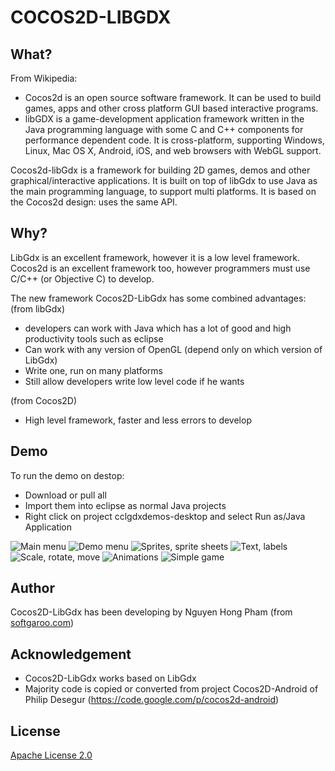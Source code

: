 COCOS2D-LIBGDX
==============

What?
-----

From Wikipedia:
- Cocos2d is an open source software framework. It can be used to build games, apps and other cross platform GUI based interactive programs. 
- libGDX is a game-development application framework written in the Java programming language with some C and C++ components for performance dependent code. It is cross-platform, supporting Windows, Linux, Mac OS X, Android, iOS, and web browsers with WebGL support.

Cocos2d-libGdx is a framework for building 2D games, demos and other graphical/interactive applications. It is built on top of libGdx to use Java as the main programming language, to support multi platforms. It is based on the Cocos2d design: uses the same API.


Why?
----

LibGdx is an excellent framework, however it is a low level framework.
Cocos2d is an excellent framework too, however programmers must use C/C++ (or Objective C) to develop.

The new framework Cocos2D-LibGdx has some combined advantages:
(from libGdx)
- developers can work with Java which has a lot of good and high productivity tools such as eclipse
- Can work with any version of OpenGL (depend only on which version of LibGdx)
- Write one, run on many platforms
- Still allow developers write low level code if he wants

 
(from Cocos2D)
- High level framework, faster and less errors to develop


Demo
----

To run the demo on destop:
- Download or pull all
- Import them into eclipse as normal Java projects
- Right click on project cclgdxdemos-desktop and select Run as/Java Application

![Main menu](https://github.com/nguyenpham/cocos2dlibgdx/tree/master/blob/img0.png?raw=true)
![Demo menu](https://github.com/nguyenpham/cocos2dlibgdx/tree/master/blob/img1.png?raw=true)
![Sprites, sprite sheets](https://github.com/nguyenpham/cocos2dlibgdx/tree/master/blob/img2.png?raw=true)
![Text, labels](https://github.com/nguyenpham/cocos2dlibgdx/tree/master/blob/img3.png?raw=true)
![Scale, rotate, move](https://github.com/nguyenpham/cocos2dlibgdx/tree/master/blob/img4.png?raw=true)
![Animations](https://github.com/nguyenpham/cocos2dlibgdx/tree/master/blob/img5.png?raw=true)
![Simple game](https://github.com/nguyenpham/cocos2dlibgdx/tree/master/blob/img6.png?raw=true)


Author
----------

Cocos2D-LibGdx has been developing by Nguyen Hong Pham (from [softgaroo.com](html://softgaroo.com))


Acknowledgement
---------------

- Cocos2D-LibGdx works based on LibGdx
- Majority code is copied or converted from project Cocos2D-Android of Philip Desegur (https://code.google.com/p/cocos2d-android)


License
-------
[Apache License 2.0](http://www.apache.org/licenses/LICENSE-2.0.html)

